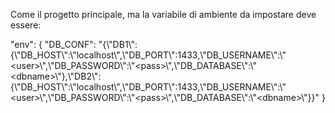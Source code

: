 Come il progetto principale, ma la variabile di ambiente da impostare deve essere:

"env": {
		"DB_CONF": "{\\"DB1\\":{\\"DB_HOST\\":\\"localhost\\",\\"DB_PORT\\":1433,\\"DB_USERNAME\\":\\"\<user>\\",\\"DB_PASSWORD\\":\\"\<pass>\\",\\"DB_DATABASE\\":\\"\<dbname>\\"},\\"DB2\\":{\\"DB_HOST\\":\\"localhost\\",\\"DB_PORT\\":1433,\\"DB_USERNAME\\":\\"\<user>\\",\\"DB_PASSWORD\\":\\"\<pass>\\",\\"DB_DATABASE\\":\\"\<dbname>\\"}}"
      }

